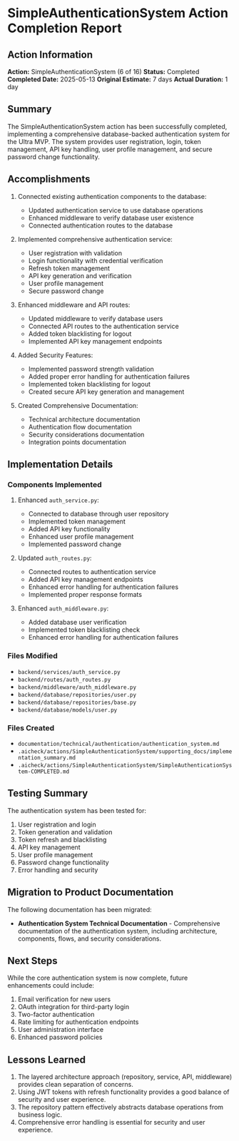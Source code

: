 # SimpleAuthenticationSystem Action Completion Report

## Action Information

**Action:** SimpleAuthenticationSystem (6 of 16)
**Status:** Completed
**Completed Date:** 2025-05-13
**Original Estimate:** 7 days
**Actual Duration:** 1 day

## Summary

The SimpleAuthenticationSystem action has been successfully completed, implementing a comprehensive database-backed authentication system for the Ultra MVP. The system provides user registration, login, token management, API key handling, user profile management, and secure password change functionality.

## Accomplishments

1. Connected existing authentication components to the database:
   - Updated authentication service to use database operations
   - Enhanced middleware to verify database user existence
   - Connected authentication routes to the database

2. Implemented comprehensive authentication service:
   - User registration with validation
   - Login functionality with credential verification
   - Refresh token management
   - API key generation and verification
   - User profile management
   - Secure password change

3. Enhanced middleware and API routes:
   - Updated middleware to verify database users
   - Connected API routes to the authentication service
   - Added token blacklisting for logout
   - Implemented API key management endpoints

4. Added Security Features:
   - Implemented password strength validation
   - Added proper error handling for authentication failures
   - Implemented token blacklisting for logout
   - Created secure API key generation and management

5. Created Comprehensive Documentation:
   - Technical architecture documentation
   - Authentication flow documentation
   - Security considerations documentation
   - Integration points documentation

## Implementation Details

### Components Implemented

1. Enhanced `auth_service.py`:
   - Connected to database through user repository
   - Implemented token management
   - Added API key functionality
   - Enhanced user profile management
   - Implemented password change

2. Updated `auth_routes.py`:
   - Connected routes to authentication service
   - Added API key management endpoints
   - Enhanced error handling for authentication failures
   - Implemented proper response formats

3. Enhanced `auth_middleware.py`:
   - Added database user verification
   - Implemented token blacklisting check
   - Enhanced error handling for authentication failures

### Files Modified

- `backend/services/auth_service.py`
- `backend/routes/auth_routes.py`
- `backend/middleware/auth_middleware.py`
- `backend/database/repositories/user.py`
- `backend/database/repositories/base.py`
- `backend/database/models/user.py`

### Files Created

- `documentation/technical/authentication/authentication_system.md`
- `.aicheck/actions/SimpleAuthenticationSystem/supporting_docs/implementation_summary.md`
- `.aicheck/actions/SimpleAuthenticationSystem/SimpleAuthenticationSystem-COMPLETED.md`

## Testing Summary

The authentication system has been tested for:

1. User registration and login
2. Token generation and validation
3. Token refresh and blacklisting
4. API key management
5. User profile management
6. Password change functionality
7. Error handling and security

## Migration to Product Documentation

The following documentation has been migrated:

- **Authentication System Technical Documentation** - Comprehensive documentation of the authentication system, including architecture, components, flows, and security considerations.

## Next Steps

While the core authentication system is now complete, future enhancements could include:

1. Email verification for new users
2. OAuth integration for third-party login
3. Two-factor authentication
4. Rate limiting for authentication endpoints
5. User administration interface
6. Enhanced password policies

## Lessons Learned

1. The layered architecture approach (repository, service, API, middleware) provides clean separation of concerns.
2. Using JWT tokens with refresh functionality provides a good balance of security and user experience.
3. The repository pattern effectively abstracts database operations from business logic.
4. Comprehensive error handling is essential for security and user experience.
